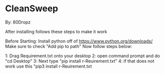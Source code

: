 # CleanSweep
By: 80Dropz


After installing follows these steps to make it work

Before Starting: Install python off of https://www.python.org/downloads/
Make sure to check "Add pip to path"
Now follow steps below:

1: Drag Requirement.txt onto your desktop
2: open command prompt and do "cd Desktop"
3: Next type "pip install r-Reuirement.txt"
4: if that does not work use this "pip3 install r-Reuirement.txt
